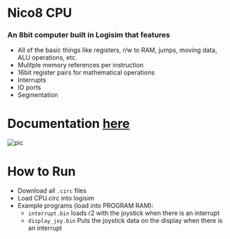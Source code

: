 # Nico8 CPU
### An 8bit computer built in Logisim that features
* All of the basic things like registers, r/w to RAM, jumps, moving data, ALU operations, etc.
* Mulitple memory references per instruction
* 16bit register pairs for mathematical operations
* Interrupts
* IO ports
* Segmentation

# Documentation [here](https://docs.google.com/document/d/1zHQLODf5kYBa-Lo_Y2UcSC72ngJ54vJQ80xLCT8P8R8/edit?usp=sharing)

![pic](https://github.com/user-attachments/assets/6fe64c12-ffa3-4dee-9efc-b6a63312b0ae)


# How to Run
* Download all `.circ` files
* Load CPU.circ into logisim
* Example programs (load into PROGRAM RAM):
  * `interrupt.bin` loads r2 with the joystick when there is an interrupt
  * `display_joy.bin` Puts the joystick data on the display when there is an interrupt
